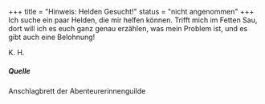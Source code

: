 
+++
title = "Hinweis: Helden Gesucht!"
status = "nicht angenommen"
+++
Ich suche ein paar Helden, die mir helfen können. Trifft mich im Fetten
Sau, dort will ich es euch ganz genau erzählen, was mein Problem ist,
und es gibt auch eine Belohnung!  
  
K. H.  
  
##### Quelle
Anschlagbrett der Abenteurerinnenguilde
